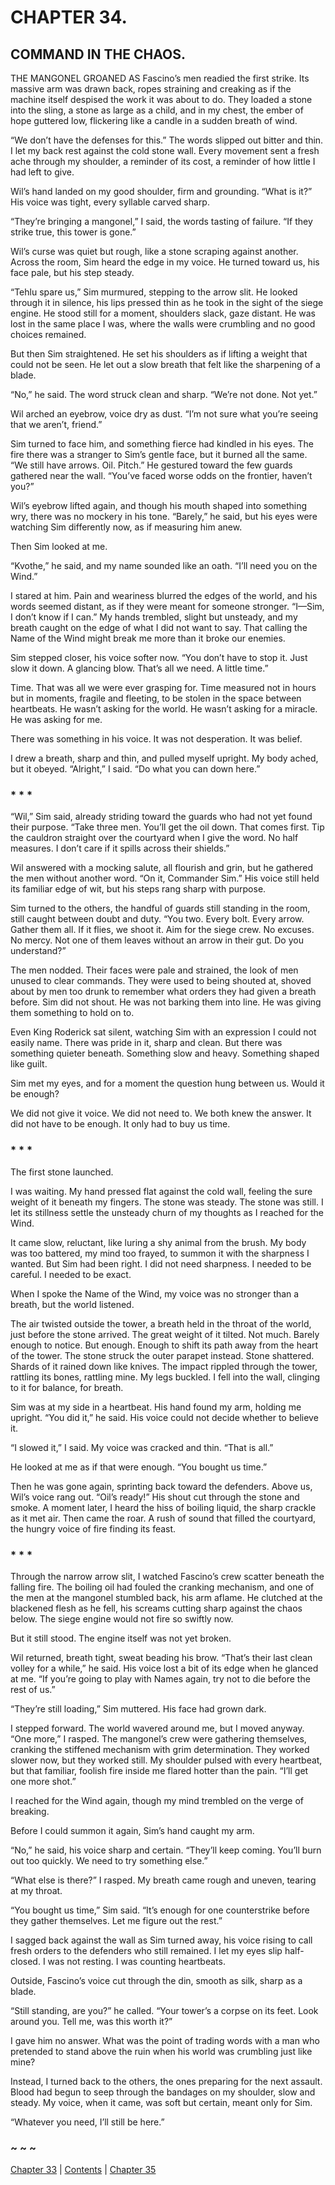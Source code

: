 # CHAPTER 34.

## COMMAND IN THE CHAOS.


THE MANGONEL GROANED AS Fascino’s men readied the first strike. Its massive arm was drawn back, ropes straining and creaking as if the machine itself despised the work it was about to do. They loaded a stone into the sling, a stone as large as a child, and in my chest, the ember of hope guttered low, flickering like a candle in a sudden breath of wind.  

“We don’t have the defenses for this.” The words slipped out bitter and thin. I let my back rest against the cold stone wall. Every movement sent a fresh ache through my shoulder, a reminder of its cost, a reminder of how little I had left to give.  

Wil’s hand landed on my good shoulder, firm and grounding. “What is it?” His voice was tight, every syllable carved sharp.  

“They’re bringing a mangonel,” I said, the words tasting of failure. “If they strike true, this tower is gone.”  

Wil’s curse was quiet but rough, like a stone scraping against another. Across the room, Sim heard the edge in my voice. He turned toward us, his face pale, but his step steady.  

“Tehlu spare us,” Sim murmured, stepping to the arrow slit. He looked through it in silence, his lips pressed thin as he took in the sight of the siege engine. He stood still for a moment, shoulders slack, gaze distant. He was lost in the same place I was, where the walls were crumbling and no good choices remained.  

But then Sim straightened. He set his shoulders as if lifting a weight that could not be seen. He let out a slow breath that felt like the sharpening of a blade.  

“No,” he said. The word struck clean and sharp. “We’re not done. Not yet.”  

Wil arched an eyebrow, voice dry as dust. “I’m not sure what you’re seeing that we aren’t, friend.”  

Sim turned to face him, and something fierce had kindled in his eyes. The fire there was a stranger to Sim’s gentle face, but it burned all the same. “We still have arrows. Oil. Pitch.” He gestured toward the few guards gathered near the wall. “You’ve faced worse odds on the frontier, haven’t you?”  

Wil’s eyebrow lifted again, and though his mouth shaped into something wry, there was no mockery in his tone. “Barely,” he said, but his eyes were watching Sim differently now, as if measuring him anew.  

Then Sim looked at me.  

“Kvothe,” he said, and my name sounded like an oath. “I’ll need you on the Wind.”  

I stared at him. Pain and weariness blurred the edges of the world, and his words seemed distant, as if they were meant for someone stronger. “I—Sim, I don’t know if I can.” My hands trembled, slight but unsteady, and my breath caught on the edge of what I did not want to say. That calling the Name of the Wind might break me more than it broke our enemies.  

Sim stepped closer, his voice softer now. “You don’t have to stop it. Just slow it down. A glancing blow. That’s all we need. A little time.”  

Time. That was all we were ever grasping for. Time measured not in hours but in moments, fragile and fleeting, to be stolen in the space between heartbeats. He wasn’t asking for the world. He wasn’t asking for a miracle. He was asking for me.  

There was something in his voice. It was not desperation. It was belief.  

I drew a breath, sharp and thin, and pulled myself upright. My body ached, but it obeyed. “Alright,” I said. “Do what you can down here.”  

### * * *

“Wil,” Sim said, already striding toward the guards who had not yet found their purpose. “Take three men. You’ll get the oil down. That comes first. Tip the cauldron straight over the courtyard when I give the word. No half measures. I don’t care if it spills across their shields.”  

Wil answered with a mocking salute, all flourish and grin, but he gathered the men without another word. “On it, Commander Sim.” His voice still held its familiar edge of wit, but his steps rang sharp with purpose.  

Sim turned to the others, the handful of guards still standing in the room, still caught between doubt and duty. “You two. Every bolt. Every arrow. Gather them all. If it flies, we shoot it. Aim for the siege crew. No excuses. No mercy. Not one of them leaves without an arrow in their gut. Do you understand?”  

The men nodded. Their faces were pale and strained, the look of men unused to clear commands. They were used to being shouted at, shoved about by men too drunk to remember what orders they had given a breath before. Sim did not shout. He was not barking them into line. He was giving them something to hold on to.  

Even King Roderick sat silent, watching Sim with an expression I could not easily name. There was pride in it, sharp and clean. But there was something quieter beneath. Something slow and heavy. Something shaped like guilt.  

Sim met my eyes, and for a moment the question hung between us. Would it be enough?  

We did not give it voice. We did not need to. We both knew the answer. It did not have to be enough. It only had to buy us time.  

### * * *

The first stone launched.  

I was waiting. My hand pressed flat against the cold wall, feeling the sure weight of it beneath my fingers. The stone was steady. The stone was still. I let its stillness settle the unsteady churn of my thoughts as I reached for the Wind.  

It came slow, reluctant, like luring a shy animal from the brush. My body was too battered, my mind too frayed, to summon it with the sharpness I wanted. But Sim had been right. I did not need sharpness. I needed to be careful. I needed to be exact.  

When I spoke the Name of the Wind, my voice was no stronger than a breath, but the world listened.  

The air twisted outside the tower, a breath held in the throat of the world, just before the stone arrived. The great weight of it tilted. Not much. Barely enough to notice. But enough. Enough to shift its path away from the heart of the tower. The stone struck the outer parapet instead. Stone shattered. Shards of it rained down like knives. The impact rippled through the tower, rattling its bones, rattling mine. My legs buckled. I fell into the wall, clinging to it for balance, for breath.  

Sim was at my side in a heartbeat. His hand found my arm, holding me upright. “You did it,” he said. His voice could not decide whether to believe it.  

“I slowed it,” I said. My voice was cracked and thin. “That is all.”  

He looked at me as if that were enough. “You bought us time.”  

Then he was gone again, sprinting back toward the defenders. Above us, Wil’s voice rang out. “Oil’s ready!” His shout cut through the stone and smoke. A moment later, I heard the hiss of boiling liquid, the sharp crackle as it met air. Then came the roar. A rush of sound that filled the courtyard, the hungry voice of fire finding its feast.  

### * * *

Through the narrow arrow slit, I watched Fascino’s crew scatter beneath the falling fire. The boiling oil had fouled the cranking mechanism, and one of the men at the mangonel stumbled back, his arm aflame. He clutched at the blackened flesh as he fell, his screams cutting sharp against the chaos below. The siege engine would not fire so swiftly now.  

But it still stood. The engine itself was not yet broken.  

Wil returned, breath tight, sweat beading his brow. “That’s their last clean volley for a while,” he said. His voice lost a bit of its edge when he glanced at me. “If you’re going to play with Names again, try not to die before the rest of us.”  

“They’re still loading,” Sim muttered. His face had grown dark.  

I stepped forward. The world wavered around me, but I moved anyway. “One more,” I rasped. The mangonel’s crew were gathering themselves, cranking the stiffened mechanism with grim determination. They worked slower now, but they worked still. My shoulder pulsed with every heartbeat, but that familiar, foolish fire inside me flared hotter than the pain. “I’ll get one more shot.”  

I reached for the Wind again, though my mind trembled on the verge of breaking.  

Before I could summon it again, Sim’s hand caught my arm.  

“No,” he said, his voice sharp and certain. “They’ll keep coming. You’ll burn out too quickly. We need to try something else.”  

“What else is there?” I rasped. My breath came rough and uneven, tearing at my throat.  

“You bought us time,” Sim said. “It’s enough for one counterstrike before they gather themselves. Let me figure out the rest.”
  
I sagged back against the wall as Sim turned away, his voice rising to call fresh orders to the defenders who still remained. I let my eyes slip half-closed. I was not resting. I was counting heartbeats.  

Outside, Fascino’s voice cut through the din, smooth as silk, sharp as a blade.  

“Still standing, are you?” he called. “Your tower’s a corpse on its feet. Look around you. Tell me, was this worth it?”  

I gave him no answer. What was the point of trading words with a man who pretended to stand above the ruin when his world was crumbling just like mine?  

Instead, I turned back to the others, the ones preparing for the next assault. Blood had begun to seep through the bandages on my shoulder, slow and steady. My voice, when it came, was soft but certain, meant only for Sim.  

“Whatever you need, I’ll still be here.”  

### ~ ~ ~

[Chapter 33](CHAPTER_33.md) | [Contents](Contents.md) | [Chapter 35](CHAPTER_35.md)
